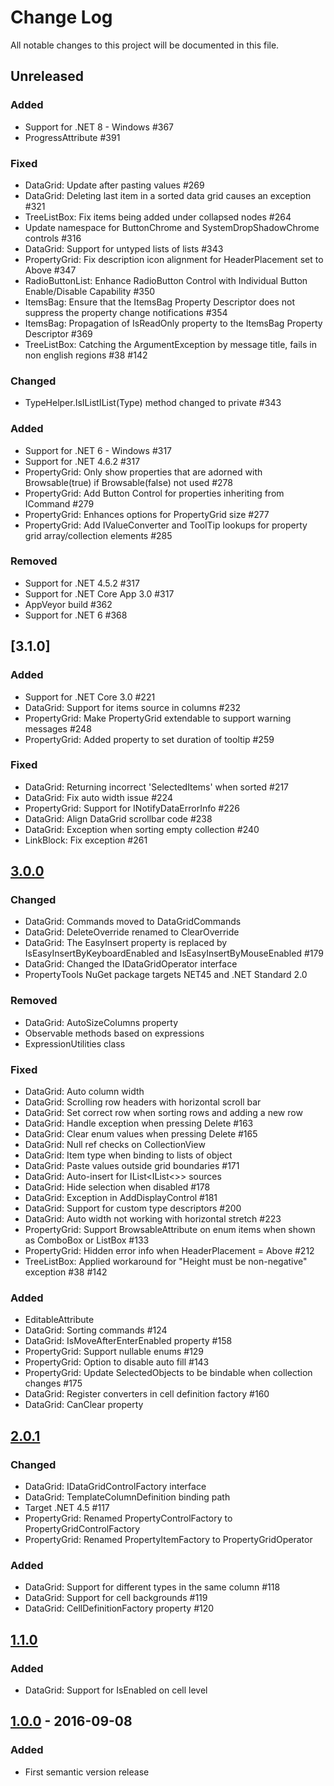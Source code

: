 # Change Log
All notable changes to this project will be documented in this file.

## Unreleased

### Added
- Support for .NET 8 - Windows #367
- ProgressAttribute #391

### Fixed
- DataGrid: Update after pasting values #269
- DataGrid: Deleting last item in a sorted data grid causes an exception #321
- TreeListBox: Fix items being added under collapsed nodes #264
- Update namespace for ButtonChrome and SystemDropShadowChrome controls #316
- DataGrid: Support for untyped lists of lists #343
- PropertyGrid: Fix description icon alignment for HeaderPlacement set to Above #347
- RadioButtonList: Enhance RadioButton Control with Individual Button Enable/Disable Capability #350
- ItemsBag: Ensure that the ItemsBag Property Descriptor does not suppress the property change notifications #354
- ItemsBag: Propagation of IsReadOnly property to the ItemsBag Property Descriptor #369
- TreeListBox: Catching the ArgumentException by message title, fails in non english regions #38 #142

### Changed
- TypeHelper.IsIListIList(Type) method changed to private #343

### Added 
- Support for .NET 6 - Windows #317
- Support for .NET 4.6.2 #317
- PropertyGrid: Only show properties that are adorned with Browsable(true) if Browsable(false) not used #278
- PropertyGrid: Add Button Control for properties inheriting from ICommand #279
- PropertyGrid: Enhances options for PropertyGrid size #277
- PropertyGrid: Add IValueConverter and ToolTip lookups for property grid array/collection elements #285

### Removed
- Support for .NET 4.5.2 #317
- Support for .NET Core App 3.0 #317
- AppVeyor build #362
- Support for .NET 6 #368

## [3.1.0]
### Added
- Support for .NET Core 3.0 #221
- DataGrid: Support for items source in columns #232
- PropertyGrid: Make PropertyGrid extendable to support warning messages #248
- PropertyGrid: Added property to set duration of tooltip #259

### Fixed
- DataGrid: Returning incorrect 'SelectedItems' when sorted #217
- DataGrid: Fix auto width issue #224
- PropertyGrid: Support for INotifyDataErrorInfo #226
- DataGrid: Align DataGrid scrollbar code #238
- DataGrid: Exception when sorting empty collection #240
- LinkBlock: Fix exception #261

## [3.0.0]
### Changed
- DataGrid: Commands moved to DataGridCommands
- DataGrid: DeleteOverride renamed to ClearOverride
- DataGrid: The EasyInsert property is replaced by IsEasyInsertByKeyboardEnabled and IsEasyInsertByMouseEnabled #179
- DataGrid: Changed the IDataGridOperator interface
- PropertyTools NuGet package targets NET45 and .NET Standard 2.0

### Removed
- DataGrid: AutoSizeColumns property
- Observable methods based on expressions
- ExpressionUtilities class

### Fixed
- DataGrid: Auto column width
- DataGrid: Scrolling row headers with horizontal scroll bar
- DataGrid: Set correct row when sorting rows and adding a new row 
- DataGrid: Handle exception when pressing Delete #163
- DataGrid: Clear enum values when pressing Delete #165
- DataGrid: Null ref checks on CollectionView
- DataGrid: Item type when binding to lists of object
- DataGrid: Paste values outside grid boundaries #171
- DataGrid: Auto-insert for IList<IList<>> sources
- DataGrid: Hide selection when disabled #178
- DataGrid: Exception in AddDisplayControl #181
- DataGrid: Support for custom type descriptors #200
- DataGrid: Auto width not working with horizontal stretch #223
- PropertyGrid: Support BrowsableAttribute on enum items when shown as ComboBox or ListBox #133
- PropertyGrid: Hidden error info when HeaderPlacement = Above #212
- TreeListBox: Applied workaround for "Height must be non-negative" exception #38 #142

### Added
- EditableAttribute
- DataGrid: Sorting commands #124
- DataGrid: IsMoveAfterEnterEnabled property #158
- PropertyGrid: Support nullable enums #129
- PropertyGrid: Option to disable auto fill #143
- PropertyGrid: Update SelectedObjects to be bindable when collection changes #175
- DataGrid: Register converters in cell definition factory #160
- DataGrid: CanClear property

## [2.0.1]
### Changed
- DataGrid: IDataGridControlFactory interface
- DataGrid: TemplateColumnDefinition binding path
- Target .NET 4.5 #117
- PropertyGrid: Renamed PropertyControlFactory to PropertyGridControlFactory
- PropertyGrid: Renamed PropertyItemFactory to PropertyGridOperator

### Added
- DataGrid: Support for different types in the same column #118
- DataGrid: Support for cell backgrounds #119
- DataGrid: CellDefinitionFactory property #120

## [1.1.0]
### Added
- DataGrid: Support for IsEnabled on cell level

## [1.0.0] - 2016-09-08
### Added
- First semantic version release

[Unreleased]: https://github.com/PropertyTools/PropertyTools/compare/v3.0.0...HEAD
[3.0.0]: https://github.com/PropertyTools/PropertyTools/compare/v3.0.0...v2.0.1
[2.0.1]: https://github.com/PropertyTools/PropertyTools/compare/v2.0.1...v1.1.0
[1.1.0]: https://github.com/PropertyTools/PropertyTools/compare/v1.0.0...v1.1.0
[1.0.0]: https://github.com/PropertyTools/PropertyTools/compare/v0.1.0...v1.0.0
